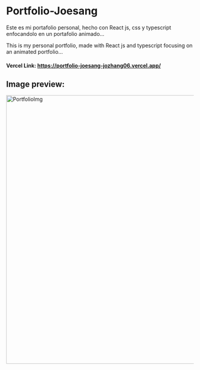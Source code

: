 # Portfolio-Joesang 

Este es mi portafolio personal, hecho con React js, css y typescript enfocandolo en un portafolio animado...

This is my personal portfolio, made with React js and typescript focusing on an animated portfolio...

#### Vercel Link: https://portfolio-joesang-jozhang06.vercel.app/

## Image preview:
<img width="720" alt="PortfolioImg" src="https://github.com/JoZhang06/Portfolio-Joesang/assets/123129983/0ee52abc-2666-47d1-8ac1-ad02a3fe2a38">
